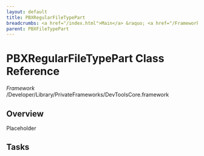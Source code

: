 ```yaml
---
layout: default
title: PBXRegularFileTypePart
breadcrumbs: <a href="/index.html">Main</a> &raquo; <a href="/Frameworks.html">Framework</a> &raquo; <a href="/Frameworks/DevToolsCore.html">DevToolsCore</a> &raquo; PBXRegularFileTypePart
parent: PBXFileTypePart 
---
```

# PBXRegularFileTypePart Class Reference

*Framework* /Developer/Library/PrivateFrameworks/DevToolsCore.framework

## Overview

Placeholder

## Tasks

